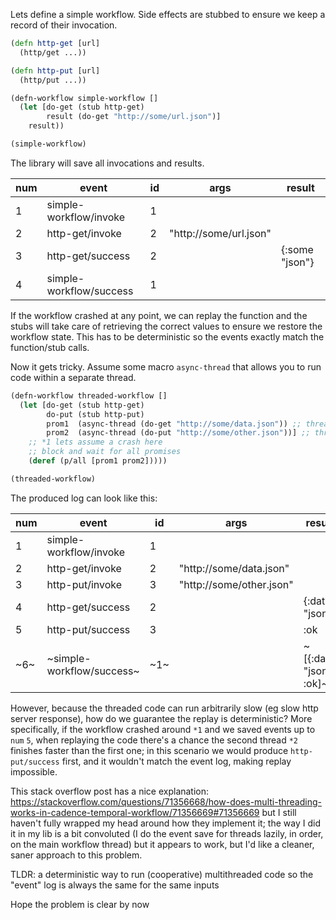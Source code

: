 
Lets define a simple workflow.
Side effects are stubbed to ensure we keep a record of their invocation.

```clojure
(defn http-get [url]
  (http/get ...))

(defn http-put [url]
  (http/put ...))

(defn-workflow simple-workflow []
  (let [do-get (stub http-get)
        result (do-get "http://some/url.json")]
    result))

(simple-workflow)
```

The library will save all invocations and results.

| num | event                   | id | args                   | result         |
|-----|-------------------------|----|------------------------|----------------|
| 1   | simple-workflow/invoke  | 1  |                        |                |
| 2   | http-get/invoke         | 2  | "http://some/url.json" |                |
| 3   | http-get/success        | 2  |                        | {:some "json"} |
| 4   | simple-workflow/success | 1  |                        |                |

If the workflow crashed at any point, we can replay the function and the stubs will take care of 
retrieving the correct values to ensure we restore the workflow state. This has to be deterministic so the events
exactly match the function/stub calls.


Now it gets tricky. Assume some macro `async-thread` that allows you to run code within a separate thread.

```clojure
(defn-workflow threaded-workflow []
  (let [do-get (stub http-get)
        do-put (stub http-put)
        prom1  (async-thread (do-get "http://some/data.json")) ;; thread t1
        prom2  (async-thread (do-put "http://some/other.json"))] ;; thread t2 *2
    ;; *1 lets assume a crash here
    ;; block and wait for all promises
    (deref (p/all [prom1 prom2]))))

(threaded-workflow)
```

The produced log can look like this:

| num | event                     | id  | args                     | result                 |
|-----|---------------------------|-----|--------------------------|------------------------|
| 1   | simple-workflow/invoke    | 1   |                          |                        |
| 2   | http-get/invoke           | 2   | "http://some/data.json"  |                        |
| 3   | http-put/invoke           | 3   | "http://some/other.json" |                        |
| 4   | http-get/success          | 2   |                          | {:data "json"}         |
| 5   | http-put/success          | 3   |                          | :ok                    |
| ~6~ | ~simple-workflow/success~ | ~1~ |                          | ~[{:data "json"} :ok]~ |

However, because the threaded code can run arbitrarily slow (eg slow http server response), how do we guarantee the replay
is deterministic? More specifically, if the workflow crashed around `*1` and we saved events up to `num` `5`, when replaying the code
there's a chance the second thread `*2` finishes faster than the first one; in this scenario we would produce 
`http-put/success` first, and it wouldn't match the event log, making replay impossible.

This stack overflow post has a nice explanation: https://stackoverflow.com/questions/71356668/how-does-multi-threading-works-in-cadence-temporal-workflow/71356669#71356669
but I still haven't fully wrapped my head around how they implement it; the way I did it in my lib is a bit convoluted (I do the event save for threads lazily, in order, on the main workflow thread)
but it appears to work, but I'd like a cleaner, saner approach to this problem.

TLDR: a deterministic way to run (cooperative) multithreaded code so the "event" log is always the same for the same inputs

Hope the problem is clear by now